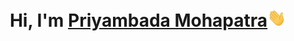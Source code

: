 <h1 align="center">Hi, I'm <a href="https://www.linkedin.com/in/priyambada-mohapatra/">Priyambada Mohapatra</a><img src="https://github.com/ABSphreak/ABSphreak/blob/master/gifs/Hi.gif" width="30px"></h1>
